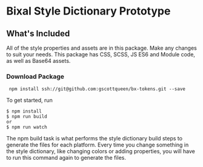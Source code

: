 # Bixal Style Dictionary Prototype

## What's Included

All of the style properties and assets are in this package. Make any changes to suit your needs. This package has CSS, SCSS, JS ES6 and Module code, as well as Base64 assets.

### Download Package
```
 npm install ssh://git@github.com:gscottqueen/bx-tokens.git --save
```

To get started, run
```
$ npm install
$ npm run build
or
$ npm run watch
```

The npm build task is what performs the style dictionary build steps to generate the files for each platform. Every time you change something in the style dictionary, like changing colors or adding properties, you will have to run this command again to generate the files.

